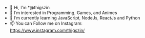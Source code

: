 - 👋 Hi, I’m *@thigszin
- 👀 I’m interested in Programming, Games, and Animes
- 🌱 I’m currently learning JavaScript, NodeJs, ReactJs and Python
- 📫 You can Follow me on Instagram: https://www.instagram.com/thigszin/
